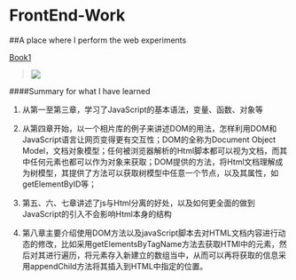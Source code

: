# FrontEnd-Work
##A place where I perform the web experiments

[Book1](https://book.douban.com/subject/6038371/)
>![](https://img3.doubanio.com/mpic/s4677623.jpg)

####Summary for what I have learned
1. 从第一至第三章，学习了JavaScript的基本语法，变量、函数、对象等

2. 从第四章开始，以一个相片库的例子来讲述DOM的用法，怎样利用DOM和JavaScript语言让网页变得更有交互性；DOM的全称为Document Object Model，文档对象模型；任何被浏览器解析的Html脚本都可以视为文档，而其中任何元素也都可以作为对象来获取；DOM提供的方法，将Html文档理解成为树模型，其提供了方法可以获取树模型中任意一个节点，以及其属性，如getElementByID等；

3. 第五、六、七章讲述了js与Html分离的好处，以及如何更全面的做到JavaScript的引入不会影响Html本身的结构

4. 第八章主要介绍使用DOM方法以及javaScript脚本去对HTML文档内容进行动态的修改，比如采用getElementsByTagName方法去获取HTMl中的元素，然后对其进行遍历，将元素存入新建立的数组当中，从而可以再将获取的信息采用appendChild方法将其插入到HTML中指定的位置。
